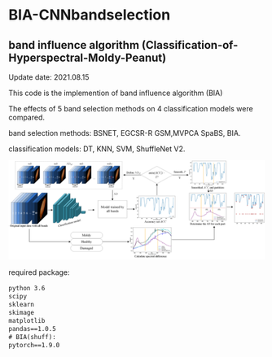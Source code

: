 # BIA-CNNbandselection

## band influence algorithm (Classification-of-Hyperspectral-Moldy-Peanut)

Update date: 2021.08.15

This code is the implemention of band influence algorithm (BIA)


The effects of 5 band selection methods on 4 classification models were compared.

band selection methods: BSNET, EGCSR-R GSM,MVPCA SpaBS, BIA.

classification models: DT, KNN,  SVM, ShuffleNet V2.

![image](https://github.com/mepleleo/BIA-CNNbandselection/blob/main/BIA_.png)


required package:

```
python 3.6
scipy
sklearn
skimage
matplotlib
pandas==1.0.5
# BIA(shuff):
pytorch==1.9.0

```



